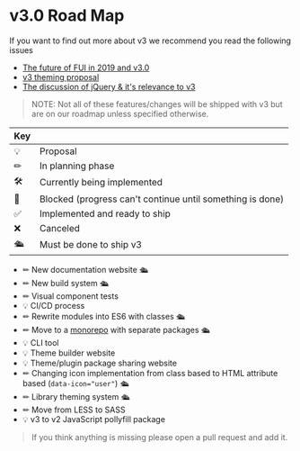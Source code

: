 # v3.0 Road Map

If you want to find out more about v3 we recommend you read the following issues
  - [The future of FUI in 2019 and v3.0](https://github.com/fomantic/Fomantic-UI/issues/319)
  - [v3 theming proposal](https://github.com/fomantic/Fomantic-UI/issues/441)
  - [The discussion of jQuery & it's relevance to v3](https://github.com/fomantic/Fomantic-UI/issues/374)

> NOTE: Not all of these features/changes will be shipped with v3 but are on our roadmap unless specified otherwise.

| Key |                                                            |
|-----|------------------------------------------------------------|
| 💡  | Proposal                                                  |
| ✏  | In planning phase                                         |
| 🛠  | Currently being implemented                               |
| 🚫  | Blocked (progress can't continue until something is done) |
| ✅  | Implemented and ready to ship                             |
| ❌  | Canceled                                                  |
| 🛳  | Must be done to ship v3                                   |

- ✏ New documentation website 🛳
- ✏ New build system 🛳
- ✏ Visual component tests
- 💡 CI/CD process
- ✏ Rewrite modules into ES6 with classes 🛳
- ✏ Move to a [monorepo](https://en.wikipedia.org/wiki/Monorepo) with separate packages 🛳
- 💡 CLI tool
- 💡 Theme builder website
- 💡 Theme/plugin package sharing website
- ✏ Changing icon implementation from class based to HTML attribute based (`data-icon="user"`) 🛳
- ✏ Library theming system 🛳
- ✏ Move from LESS to SASS
- 💡 v3 to v2 JavaScript pollyfill package

> If you think anything is missing please open a pull request and add it.
